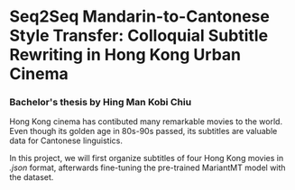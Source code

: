 # Seq2Seq Mandarin-to-Cantonese Style Transfer: Colloquial Subtitle Rewriting in Hong Kong Urban Cinema

### Bachelor's thesis by Hing Man Kobi Chiu

Hong Kong cinema has contibuted many remarkable movies to the world. Even though its golden age in 80s-90s passed, its subtitles are valuable data for Cantonese linguistics.

In this project, we will first organize subtitles of four Hong Kong movies in _.json_ format, afterwards fine-tuning the pre-trained MariantMT model with the dataset.
